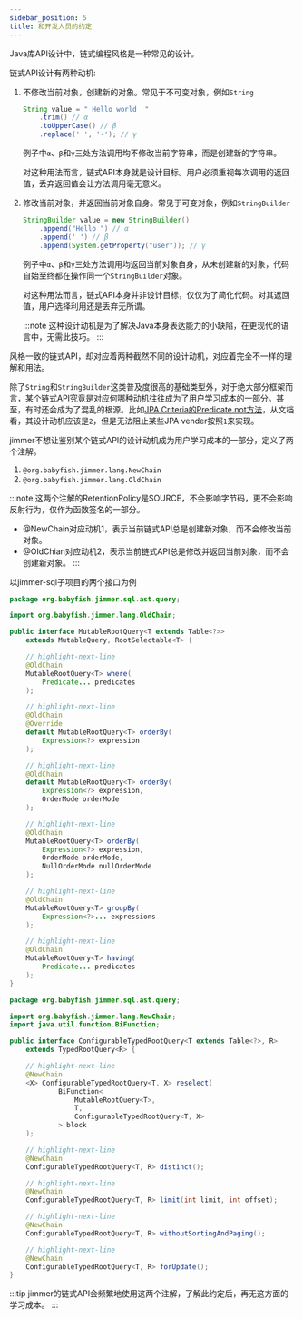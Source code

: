 ```yaml
---
sidebar_position: 5
title: 和开发人员的约定
---
```


Java库API设计中，链式编程风格是一种常见的设计。

链式API设计有两种动机:

1. 不修改当前对象，创建新的对象。常见于不可变对象，例如`String`

    ```java
    String value = " Hello world  "
        .trim() // α
        .toUpperCase() // β
        .replace(' ', '-'); // γ
    ```

    例子中`α`、`β`和`γ`三处方法调用均不修改当前字符串，而是创建新的字符串。

    对这种用法而言，链式API本身就是设计目标。用户必须重视每次调用的返回值，丢弃返回值会让方法调用毫无意义。

2. 修改当前对象，并返回当前对象自身。常见于可变对象，例如`StringBuilder`

    ```java
    StringBuilder value = new StringBuilder()
        .append("Hello ") // α
        .append(' ') // β
        .append(System.getProperty("user")); // γ
    ```

    例子中`α`、`β`和`γ`三处方法调用均返回当前对象自身，从未创建新的对象，代码自始至终都在操作同一个`StringBuilder`对象。

    对这种用法而言，链式API本身并非设计目标，仅仅为了简化代码。对其返回值，用户选择利用还是丢弃无所谓。

    :::note
    这种设计动机是为了解决Java本身表达能力的小缺陷，在更现代的语言中，无需此技巧。
    :::

风格一致的链式API，却对应着两种截然不同的设计动机，对应着完全不一样的理解和用法。

除了`String`和`StringBuilder`这类普及度很高的基础类型外，对于绝大部分框架而言，某个链式API究竟是对应何哪种动机往往成为了用户学习成本的一部分。甚至，有时还会成为了混乱的根源。比如[JPA Criteria的Predicate.not方法](https://docs.oracle.com/javaee/7/api/javax/persistence/criteria/Predicate.html#not--)，从文档看，其设计动机应该是`2`，但是无法阻止某些JPA vender按照`1`来实现。

jimmer不想让鉴别某个链式API的设计动机成为用户学习成本的一部分，定义了两个注解。

1. `@org.babyfish.jimmer.lang.NewChain`
2. `@org.babyfish.jimmer.lang.OldChain`

:::note
这两个注解的RetentionPolicy是SOURCE，不会影响字节码，更不会影响反射行为，仅作为函数签名的一部分。

- @NewChain对应动机1，表示当前链式API总是创建新对象，而不会修改当前对象。
- @OldChian对应动机2，表示当前链式API总是修改并返回当前对象，而不会创建新对象。
:::

以jimmer-sql子项目的两个接口为例

```java title="MutableQuery.java"
package org.babyfish.jimmer.sql.ast.query;

import org.babyfish.jimmer.lang.OldChain;

public interface MutableRootQuery<T extends Table<?>> 
    extends MutableQuery, RootSelectable<T> {

    // highlight-next-line
    @OldChain
    MutableRootQuery<T> where(
        Predicate... predicates
    );

    // highlight-next-line
    @OldChain
    @Override
    default MutableRootQuery<T> orderBy(
        Expression<?> expression
    );

    // highlight-next-line
    @OldChain
    default MutableRootQuery<T> orderBy(
        Expression<?> expression, 
        OrderMode orderMode
    );

    // highlight-next-line
    @OldChain
    MutableRootQuery<T> orderBy(
        Expression<?> expression, 
        OrderMode orderMode, 
        NullOrderMode nullOrderMode
    );

    // highlight-next-line
    @OldChain
    MutableRootQuery<T> groupBy(
        Expression<?>... expressions
    );

    // highlight-next-line
    @OldChain
    MutableRootQuery<T> having(
        Predicate... predicates
    );
}
```

```java title="ConfigurableTypedRootQuery.java"
package org.babyfish.jimmer.sql.ast.query;

import org.babyfish.jimmer.lang.NewChain;
import java.util.function.BiFunction;

public interface ConfigurableTypedRootQuery<T extends Table<?>, R> 
    extends TypedRootQuery<R> {

    // highlight-next-line
    @NewChain
    <X> ConfigurableTypedRootQuery<T, X> reselect(
            BiFunction<
                MutableRootQuery<T>, 
                T, 
                ConfigurableTypedRootQuery<T, X>
            > block
    );

    // highlight-next-line
    @NewChain
    ConfigurableTypedRootQuery<T, R> distinct();

    // highlight-next-line
    @NewChain
    ConfigurableTypedRootQuery<T, R> limit(int limit, int offset);

    // highlight-next-line
    @NewChain
    ConfigurableTypedRootQuery<T, R> withoutSortingAndPaging();

    // highlight-next-line
    @NewChain
    ConfigurableTypedRootQuery<T, R> forUpdate();
}
```

:::tip
jimmer的链式API会频繁地使用这两个注解，了解此约定后，再无这方面的学习成本。
:::